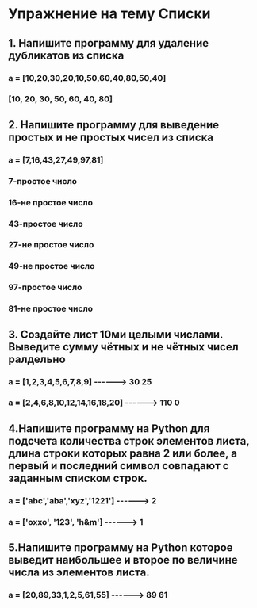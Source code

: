 # Упражнение на тему Списки
## 1. Напишите программу для удаление дубликатов из списка
###                a = [10,20,30,20,10,50,60,40,80,50,40]
###                    [10, 20, 30, 50, 60, 40, 80]
## 2. Напишите программу для выведение простых и не простых чисел из списка
###                a = [7,16,43,27,49,97,81]
###                    7-простое число
###                    16-не простое число
###                    43-простое число
###                    27-не простое число
###                    49-не простое число
###                    97-простое число
###                    81-не простое число
## 3. Создайте лист 10ми целыми числами. Выведите сумму чётных и не чётных чисел ралдельно
               
###               a = [1,2,3,4,5,6,7,8,9] ------> 30 25
###               a = [2,4,6,8,10,12,14,16,18,20] ------> 110 0
## 4.Напишите программу на Python для подсчета количества строк элементов листа, длина строки которых равна 2 или более, а первый и последний символ совпадают с заданным списком строк.             
###               a = ['abc','aba','xyz','1221'] ------> 2
###               a = ['oxxo', '123', 'h&m'] ------> 1
## 5.Напишите программу на Python которое выведит наибольшее и второе по величине числа из элементов листа.              
###               a = [20,89,33,1,2,5,61,55] ------> 89 61
